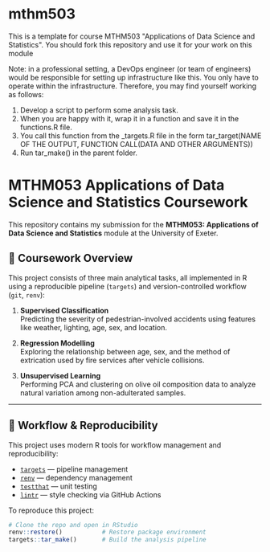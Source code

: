 # mthm503

This is a template for course MTHM503 "Applications of Data Science and Statistics".  You should fork this repository and use it for your work on this module

Note: in a professional setting, a DevOps engineer (or team of engineers) would be responsible for setting up infrastructure like this. You only have to operate within the infrastructure.  Therefore, you may find yourself working as follows:

1. Develop a script to perform some analysis task.
2. When you are happy with it, wrap it in a function and save it in the functions.R file.
3. You call this function from the _targets.R file in the form 
  tar_target(NAME OF THE OUTPUT, FUNCTION CALL(DATA AND OTHER ARGUMENTS))
4. Run tar_make() in the parent folder. 

# MTHM053 Applications of Data Science and Statistics Coursework

This repository contains my submission for the **MTHM053: Applications of Data Science and Statistics** module at the University of Exeter.

## 📌 Coursework Overview

This project consists of three main analytical tasks, all implemented in R using a reproducible pipeline (`targets`) and version-controlled workflow (`git`, `renv`):

1. **Supervised Classification**  
   Predicting the severity of pedestrian-involved accidents using features like weather, lighting, age, sex, and location.

2. **Regression Modelling**  
   Exploring the relationship between age, sex, and the method of extrication used by fire services after vehicle collisions.

3. **Unsupervised Learning**  
   Performing PCA and clustering on olive oil composition data to analyze natural variation among non-adulterated samples.

---

## 🧪 Workflow & Reproducibility

This project uses modern R tools for workflow management and reproducibility:

- [`targets`](https://books.ropensci.org/targets/) — pipeline management
- [`renv`](https://rstudio.github.io/renv/) — dependency management
- [`testthat`](https://testthat.r-lib.org/) — unit testing
- [`lintr`](https://github.com/r-lib/lintr) — style checking via GitHub Actions

To reproduce this project:

```r
# Clone the repo and open in RStudio
renv::restore()           # Restore package environment
targets::tar_make()       # Build the analysis pipeline



